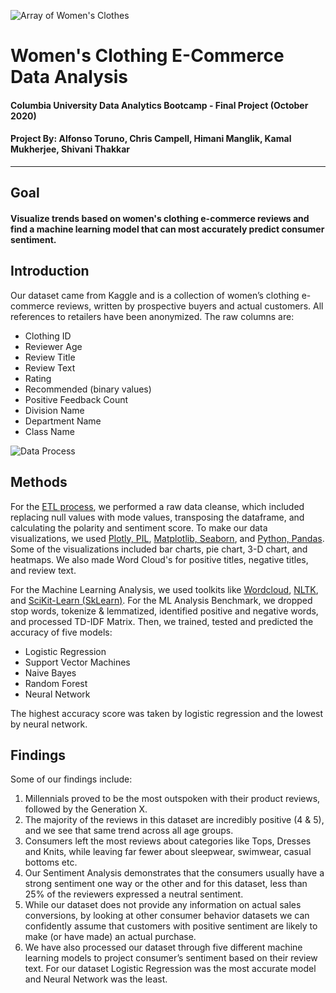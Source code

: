 ![Array of Women's Clothes](./Images/Womens_Clothes)

# Women's Clothing E-Commerce Data Analysis

#### Columbia University Data Analytics Bootcamp - Final Project (October 2020) 
#### Project By: Alfonso Toruno, Chris Campell, Himani Manglik, Kamal Mukherjee, Shivani Thakkar
--------------------------------------------------------------------------------------------------
## Goal
#### Visualize trends based on women's clothing e-commerce reviews and find a machine learning model that can most accurately predict consumer sentiment.

## Introduction
Our dataset came from Kaggle and is a collection of women’s clothing e-commerce reviews, written by prospective buyers and actual customers. All references to retailers have been anonymized. The raw columns are:

* Clothing ID
* Reviewer Age
* Review Title
* Review Text
* Rating
* Recommended (binary values)
* Positive Feedback Count
* Division Name
* Department Name
* Class Name

![Data Process](./Images/data_cleaning)

## Methods
For the <ins>ETL process</ins>, we performed a raw data cleanse, which included replacing null values with mode values, transposing the dataframe, and calculating the polarity and sentiment score. 
To make our data visualizations, we used <ins>Plotly, PIL</ins>, <ins>Matplotlib, Seaborn</ins>, and <ins>Python, Pandas</ins>. Some of the visualizations included bar charts, pie chart, 3-D chart, and heatmaps. We also made Word Cloud's for positive titles, negative titles, and review text. 

For the Machine Learning Analysis, we used toolkits like <ins>Wordcloud</ins>, <ins>NLTK</ins>, and <ins>SciKit-Learn (SkLearn)</ins>. For the ML Analysis Benchmark, we dropped stop words, tokenize & lemmatized, identified positive and negative words, and processed TD-IDF Matrix. Then, we trained, tested and predicted the accuracy of five models:

* Logistic Regression
* Support Vector Machines
* Naive Bayes
* Random Forest
* Neural Network

The highest accuracy score was taken by logistic regression and the lowest by neural network.

## Findings

Some of our findings include: 

1. Millennials proved to be the most outspoken with their product reviews, followed by the Generation X. 
2. The majority of the reviews in this dataset are incredibly positive (4 & 5), and we see that same trend across all age groups.
3. Consumers left the most reviews about categories like Tops, Dresses and Knits, while leaving far fewer about sleepwear, swimwear, casual bottoms etc.
4. Our Sentiment Analysis demonstrates that the consumers usually have a strong sentiment one way or the other and for this dataset, less than 25% of the reviewers expressed a neutral sentiment. 
5. While our dataset does not provide any information on actual sales conversions, by looking at other consumer behavior datasets we can confidently assume that customers with positive sentiment are likely to make (or have made) an actual purchase.
6. We have also processed our dataset through five different machine learning models to project consumer’s sentiment based on their review text. For our dataset Logistic Regression was the most accurate model and Neural Network was the least.








